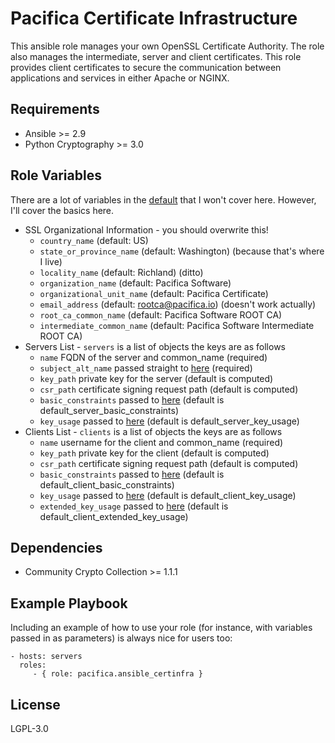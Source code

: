 Pacifica Certificate Infrastructure
===================================

This ansible role manages your own OpenSSL Certificate Authority. The
role also manages the intermediate, server and client certificates.
This role provides client certificates to secure the communication
between applications and services in either Apache or NGINX.

Requirements
------------

 * Ansible >= 2.9
 * Python Cryptography >= 3.0

Role Variables
--------------

There are a lot of variables in the [default](defaults/main.yml) that
I won't cover here. However, I'll cover the basics here.

  * SSL Organizational Information - you should overwrite this!
    * `country_name` (default: US)
    * `state_or_province_name` (default: Washington) (because that's where I live)
    * `locality_name` (default: Richland) (ditto)
    * `organization_name` (default: Pacifica Software)
    * `organizational_unit_name` (default: Pacifica Certificate)
    * `email_address` (default: rootca@pacifica.io) (doesn't work actually)
    * `root_ca_common_name` (default: Pacifica Software ROOT CA)
    * `intermediate_common_name` (default: Pacifica Software Intermediate ROOT CA)
  * Servers List - `servers` is a list of objects the keys are as follows
    * `name` FQDN of the server and common_name (required)
    * `subject_alt_name` passed straight to [here](https://docs.ansible.com/ansible/latest/collections/community/crypto/openssl_csr_module.html#parameter-subject_alt_name) (required)
    * `key_path` private key for the server (default is computed)
    * `csr_path` certificate signing request path (default is computed)
    * `basic_constraints` passed to [here](https://docs.ansible.com/ansible/latest/collections/community/crypto/openssl_csr_module.html#parameter-basic_constraints) (default is default_server_basic_constraints)
    * `key_usage` passed to [here](https://docs.ansible.com/ansible/latest/collections/community/crypto/openssl_csr_module.html#parameter-key_usage) (default is default_server_key_usage)
  * Clients List - `clients` is a list of objects the keys are as follows
    * `name` username for the client and common_name (required)
    * `key_path` private key for the client (default is computed)
    * `csr_path` certificate signing request path (default is computed)
    * `basic_constraints` passed to [here](https://docs.ansible.com/ansible/latest/collections/community/crypto/openssl_csr_module.html#parameter-basic_constraints) (default is default_client_basic_constraints)
    * `key_usage` passed to [here](https://docs.ansible.com/ansible/latest/collections/community/crypto/openssl_csr_module.html#parameter-key_usage) (default is default_client_key_usage)
    * `extended_key_usage` passed to [here](https://docs.ansible.com/ansible/latest/collections/community/crypto/openssl_csr_module.html#parameter-extended_key_usage) (default is default_client_extended_key_usage)

Dependencies
------------

 * Community Crypto Collection >= 1.1.1

Example Playbook
----------------

Including an example of how to use your role (for instance, with variables passed in as parameters) is always nice for users too:

    - hosts: servers
      roles:
         - { role: pacifica.ansible_certinfra }

License
-------

LGPL-3.0
